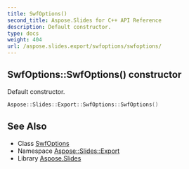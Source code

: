 ```yaml
---
title: SwfOptions()
second_title: Aspose.Slides for C++ API Reference
description: Default constructor.
type: docs
weight: 404
url: /aspose.slides.export/swfoptions/swfoptions/
---
```

## SwfOptions::SwfOptions() constructor


Default constructor.

```cpp
Aspose::Slides::Export::SwfOptions::SwfOptions()
```

## See Also

* Class [SwfOptions](../)
* Namespace [Aspose::Slides::Export](../../)
* Library [Aspose.Slides](../../../)